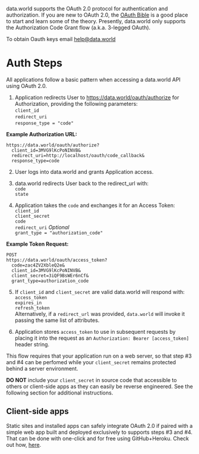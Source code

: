 data.world supports the OAuth 2.0 protocol for authentication and authorization. If you are new to OAuth 2.0, the [OAuth Bible](http://oauthbible.com/) is a good place to start and learn some of the theory. Presently, data.world only supports the Authorization Code Grant flow (a.k.a. 3-legged OAuth).

To obtain Oauth keys email help@data.world

# Auth Steps

All applications follow a basic pattern when accessing a data.world API using OAuth 2.0.

1. Application redirects User to https://data.world/oauth/authorize for Authorization, providing the following parameters:  
  `client_id`  
  `redirect_uri`  
  `response_type = "code"`  

**Example Authorization URL:**  
```
https://data.world/oauth/authorize?
  client_id=3MVG9lKcPoNINVB&
  redirect_uri=http://localhost/oauth/code_callback&
  response_type=code
```

2. User logs into data.world and grants Application access.  

3. data.world redirects User back to the redirect_url with:  
  `code`  
  `state`

4. Application takes the `code` and exchanges it for an Access Token:  
  `client_id`  
  `client_secret`  
  `code`  
  `redirect_uri` *Optional*  
  `grant_type = "authorization_code"`  

**Example Token Request:**
```
POST 
https://data.world/oauth/access_token?
  code=zac4ZV2XbleQ2e&
  client_id=3MVG9lKcPoNINVB&
  client_secret=3iQF9BsWEr6nCf&
  grant_type=authorization_code
```

5. If `client_id` and `client_secret` are valid data.world will respond with:  
  `access_token`  
  `expires_in`  
  `refresh_token`  
  Alternatively, if a `redirect_url` was provided, `data.world` will invoke it passing the same list of attributes.

6. Application stores `access_token` to use in subsequent requests by placing it into the request as an `Authorization: Bearer [access_token]` header string.

This flow requires that your application run on a web server, so that step #3 and #4 can be perfomed while your `client_secret` remains protected behind a server environment.

**DO NOT** include your `client_secret` in source code that accessible to others or client-side apps as they can easily be reverse engineered. See the following section for additional instructions.

## Client-side apps

Static sites and installed apps can safely integrate OAuth 2.0 if paired with a simple web app built and deployed exclusively to supports steps #3 and #4. That can be done with one-click and for free using GitHub+Heroku. Check out how, [here](https://github.com/datadotworld/connector-oauth).